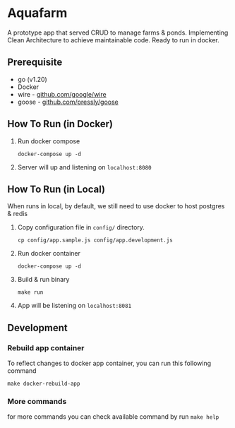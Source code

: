 # Aquafarm

A prototype app that served CRUD to manage farms & ponds. Implementing Clean Architecture to achieve maintainable code.
Ready to run in docker.

## Prerequisite

- go (v1.20)
- Docker
- wire - [github.com/google/wire](https://github.com/google/wire)
- goose - [github.com/pressly/goose](https://github.com/pressly/goose)

## How To Run (in Docker)

1. Run docker compose
   ```shell
   docker-compose up -d
   ```
2. Server will up and listening on `localhost:8080`

## How To Run (in Local)

When runs in local, by default, we still need to use docker to host postgres & redis

1. Copy configuration file in `config/` directory.
   ```shell
   cp config/app.sample.js config/app.development.js
   ```
2. Run docker container
   ```shell
   docker-compose up -d
   ```
3. Build & run binary
   ```shell
   make run
   ```
4. App will be listening on `localhost:8081`

## Development

### Rebuild app container

To reflect changes to docker app container, you can run this following command

```shell
make docker-rebuild-app 
```

### More commands

for more commands you can check available command by run `make help`